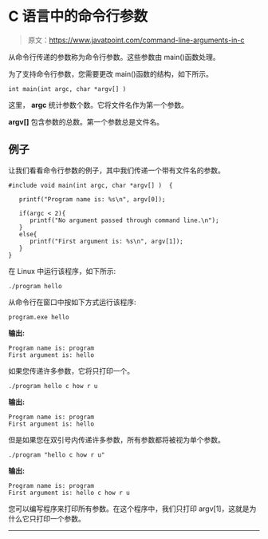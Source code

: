 # C 语言中的命令行参数

> 原文：<https://www.javatpoint.com/command-line-arguments-in-c>

从命令行传递的参数称为命令行参数。这些参数由 main()函数处理。

为了支持命令行参数，您需要更改 main()函数的结构，如下所示。

```
int main(int argc, char *argv[] )

```

这里， **argc** 统计参数个数。它将文件名作为第一个参数。

**argv[]** 包含参数的总数。第一个参数总是文件名。

## 例子

让我们看看命令行参数的例子，其中我们传递一个带有文件名的参数。

```
#include void main(int argc, char *argv[] )  {

   printf("Program name is: %s\n", argv[0]);

   if(argc < 2){
      printf("No argument passed through command line.\n");
   }
   else{
      printf("First argument is: %s\n", argv[1]);
   }
} 
```

在 Linux 中运行该程序，如下所示:

```
./program hello

```

从命令行在窗口中按如下方式运行该程序:

```
program.exe hello

```

**输出:**

```
Program name is: program
First argument is: hello

```

如果您传递许多参数，它将只打印一个。

```
./program hello c how r u

```

**输出:**

```
Program name is: program
First argument is: hello

```

但是如果您在双引号内传递许多参数，所有参数都将被视为单个参数。

```
./program "hello c how r u"

```

**输出:**

```
Program name is: program
First argument is: hello c how r u

```

您可以编写程序来打印所有参数。在这个程序中，我们只打印 argv[1]，这就是为什么它只打印一个参数。

* * *
